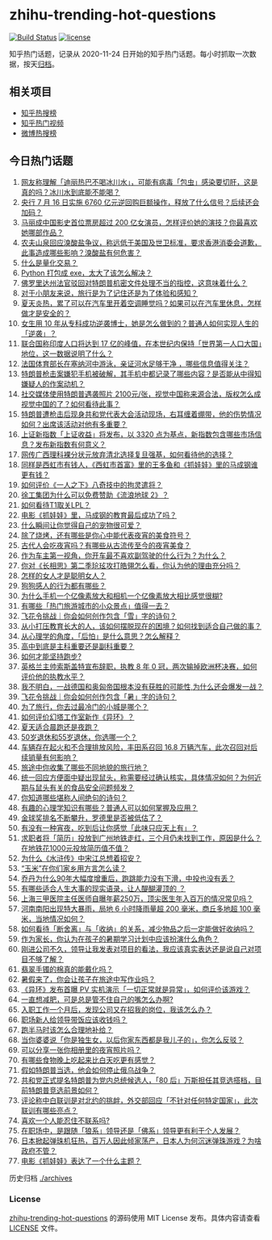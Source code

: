 # zhihu-trending-hot-questions

[![Build Status](https://github.com/justjavac/zhihu-trending-hot-questions/workflows/ci/badge.svg?branch=master)](https://github.com/justjavac/zhihu-trending-hot-questions/actions)
[![license](https://img.shields.io/github/license/justjavac/zhihu-trending-hot-questions)](https://github.com/justjavac/zhihu-trending-hot-questions/blob/master/LICENSE)

知乎热门话题，记录从 2020-11-24
日开始的知乎热门话题。每小时抓取一次数据，按天[归档](./archives)。

## 相关项目

- [知乎热搜榜](https://github.com/justjavac/zhihu-trending-top-search)
- [知乎热门视频](https://github.com/justjavac/zhihu-trending-hot-video)
- [微博热搜榜](https://github.com/justjavac/weibo-trending-hot-search)

## 今日热门话题

<!-- BEGIN -->
<!-- 最后更新时间 Wed Jul 17 2024 07:20:54 GMT+0800 (China Standard Time) -->

1. [网友称理解「迪丽热巴不喝冰川水」，可能有病毒「包虫」感染要切肝，这是真的吗？冰川水到底能不能喝？](https://www.zhihu.com/question/661730580)
1. [央行 7 月 16 日实施 6760 亿元逆回购巨额操作，释放了什么信号？后续还会加码？](https://www.zhihu.com/question/661749750)
1. [马丽成中国影史首位票房超过 200 亿女演员，怎样评价她的演技？你最喜欢她哪部作品？](https://www.zhihu.com/question/661735145)
1. [农夫山泉回应溴酸盐争议，称远低于美国及世卫标准，要求香港消委会道歉，此事造成哪些影响？溴酸盐有何危害？](https://www.zhihu.com/question/661747813)
1. [什么是量化交易？](https://www.zhihu.com/question/37561522)
1. [Python 打包成 exe，太大了该怎么解决？](https://www.zhihu.com/question/281858271)
1. [佛罗里达州法官驳回对特朗普机密文件处理不当的指控，这意味着什么？](https://www.zhihu.com/question/661701282)
1. [对于小朋友来说，旅行是为了记住还是为了体验和感知？](https://www.zhihu.com/question/661237336)
1. [夏天炎热，累了可以在汽车里开着空调睡觉吗？如果可以在汽车里休息，怎样做才是安全的？](https://www.zhihu.com/question/661147246)
1. [女生用 10 年从专科成功逆袭博士，她是怎么做到的？普通人如何实现人生的「逆袭」？](https://www.zhihu.com/question/661515535)
1. [联合国称印度人口将达到 17 亿的峰值，在本世纪内保持「世界第一人口大国」地位，这一数据说明了什么？](https://www.zhihu.com/question/661673271)
1. [法国体育部长在塞纳河中游泳，亲证河水足够干净 ，哪些信息值得关注？](https://www.zhihu.com/question/661674355)
1. [特朗普枪击案嫌犯手机被破解，其手机中都记录了哪些内容？是否能从中得知嫌疑人的作案动机？](https://www.zhihu.com/question/661752545)
1. [社交媒体使用特朗普遇袭照片 2100元/张，视觉中国称来源合法，版权怎么成视觉中国的了？如何看待此事？](https://www.zhihu.com/question/661686333)
1. [特朗普遭枪击后现身共和党代表大会活动现场，右耳缠着绷带，他的伤势情况如何？出席该活动对他有多重要？](https://www.zhihu.com/question/661737998)
1. [上证新指数「上证收益」将发布，以 3320 点为基点，新指数包含哪些市场信息？发布新指数有何意义？](https://www.zhihu.com/question/661730426)
1. [网传广西理科裸分状元放弃清北选择复旦强基，如何看待他的选择？](https://www.zhihu.com/question/661509922)
1. [同样是西虹市有钱人，《西虹市首富》里的王多鱼和《抓娃娃》里的马成钢谁更有钱？](https://www.zhihu.com/question/661609913)
1. [如何评价《一人之下》八奇技中的拘灵遣将？](https://www.zhihu.com/question/468562475)
1. [徐工集团为什么可以免费赞助《流浪地球 2》？](https://www.zhihu.com/question/581822066)
1. [如何看待T1取关LPL？](https://www.zhihu.com/question/661751914)
1. [电影《抓娃娃》里，马成钢的教育最后成功了吗？](https://www.zhihu.com/question/661620570)
1. [什么瞬间让你觉得自己的宠物很可爱？](https://www.zhihu.com/question/656317047)
1. [除了烧烤，还有哪些是你心中能代表夜宵的美食符号？](https://www.zhihu.com/question/661261401)
1. [古代人会吃夜宵吗？有哪些从古流传至今的夜宵美食？](https://www.zhihu.com/question/661067162)
1. [作为车主第一视角，你开车最不喜欢副驾驶的什么行为？为什么？](https://www.zhihu.com/question/660457487)
1. [你对《长相思》第二季玱玹攻打皓翎怎么看，你认为他的理由充分吗？](https://www.zhihu.com/question/661730314)
1. [怎样的女人才是聪明女人？](https://www.zhihu.com/question/661568506)
1. [狗狗感人的行为都有哪些？](https://www.zhihu.com/question/660285504)
1. [为什么手机一个亿像素放大和相机一个亿像素放大相比感觉很糊?](https://www.zhihu.com/question/660958797)
1. [有哪些「热门旅游城市的小众景点」值得一去？](https://www.zhihu.com/question/661307775)
1. [飞花令挑战｜你会如何创作包含「雪」字的诗句？](https://www.zhihu.com/question/661636727)
1. [从小打压教育长大的人，该如何摆脱现在的困境？如何找到适合自己做的事？](https://www.zhihu.com/question/661410392)
1. [从心理学的角度，「后怕」是什么意思？怎么解释？](https://www.zhihu.com/question/661278641)
1. [高中到底是主科重要还是副科重要？](https://www.zhihu.com/question/657227317)
1. [如何才能坚持跑步?](https://www.zhihu.com/question/660913253)
1. [英格兰主帅索斯盖特宣布辞职，执教 8 年 0 冠，两次输掉欧洲杯决赛，如何评价他的执教水平？](https://www.zhihu.com/question/661775458)
1. [我不明白，一战德国和奥匈帝国根本没有获胜的可能性,为什么还会爆发一战？](https://www.zhihu.com/question/648093240)
1. [飞花令挑战｜你会如何创作包含「暑」字的诗句？](https://www.zhihu.com/question/661639168)
1. [为了旅行，你去过最冷门的小城是哪个？](https://www.zhihu.com/question/661265023)
1. [如何评价幻塔工作室新作《异环》？](https://www.zhihu.com/question/661739961)
1. [夏天适合晨跑还是夜跑？](https://www.zhihu.com/question/658913522)
1. [50岁退休和55岁退休，你选哪一个？](https://www.zhihu.com/question/658564632)
1. [车辆存在起火和不合理排放风险，丰田系召回 16.8 万辆汽车，此次召回对后续销量有何影响？](https://www.zhihu.com/question/661685258)
1. [旅途中你收集了哪些不同地貌的旅行地？](https://www.zhihu.com/question/660620579)
1. [统一回应方便面中疑出现鼠头，称需要经过确认核实，具体情况如何？为何近期与鼠头有关的食品安全问题频发？](https://www.zhihu.com/question/661735591)
1. [你知道哪些堪称人间绝句的诗句？](https://www.zhihu.com/question/656898381)
1. [有趣的心理学知识有哪些？普通人可以如何掌握及应用？](https://www.zhihu.com/question/660360144)
1. [金球奖排名不断攀升，罗德里是否被低估了？](https://www.zhihu.com/question/661537328)
1. [有没有一种宵夜，吃到后让你感觉「此味只应天上有」？](https://www.zhihu.com/question/661067134)
1. [求职者将「简历」投放到广州地铁走红，三个月仍未找到工作，原因是什么？在地铁花1000元投放简历值不值？](https://www.zhihu.com/question/661671434)
1. [为什么《水浒传》中宋江总想着招安？](https://www.zhihu.com/question/661067685)
1. [“玉米”在你们家乡用方言怎么读？](https://www.zhihu.com/question/658698069)
1. [乔丹为什么90年大幅度增重后，跑跳能力没有下滑，中投也没有丢？](https://www.zhihu.com/question/585434072)
1. [有哪些适合人生大事的现实语录，让人醍醐灌顶的 ？](https://www.zhihu.com/question/661001675)
1. [上海三甲医院主任医师自曝年薪250万，顶尖医生年入百万的情况常见吗？](https://www.zhihu.com/question/584238286)
1. [河南南阳出现特大暴雨，局地 6 小时降雨量超 200 毫米，商丘多地超 100 毫米，当地情况如何？](https://www.zhihu.com/question/661731875)
1. [如何看待「断舍离」与「收纳」的关系，减少物品之后一定能做好收纳吗？](https://www.zhihu.com/question/655160352)
1. [作为家长，你认为在孩子的暑期学习计划中应该扮演什么角色？](https://www.zhihu.com/question/660702695)
1. [刚进公司不久，领导让我发表对项目的看法，我应该真实表达还是说自己对项目不够了解？](https://www.zhihu.com/question/660814192)
1. [翡翠手镯的棉真的能戴化吗？](https://www.zhihu.com/question/659733344)
1. [暑假来了，你会让孩子在旅途中写作业吗？](https://www.zhihu.com/question/660702605)
1. [《异环》发布首曝 PV 实机演示「一切正常就是异常」，如何评价该游戏？](https://www.zhihu.com/question/661740421)
1. [一直想减肥，可是总是管不住自己的嘴怎么办啊?](https://www.zhihu.com/question/661541559)
1. [入职工作一个月后，发现公司又在招我的岗位，我该怎么办？](https://www.zhihu.com/question/661390884)
1. [职场新人给领导带饭应该收钱吗？](https://www.zhihu.com/question/661414225)
1. [跑半马时该怎么合理地补给？](https://www.zhihu.com/question/659377741)
1. [当你婆婆说「你是独生女，以后你家东西都是我儿子的」，你怎么反驳？](https://www.zhihu.com/question/661609628)
1. [可以分享一张你相册里的夜宵照片吗？](https://www.zhihu.com/question/640840274)
1. [有哪些食物晚上吃起来比白天吃更有感觉？](https://www.zhihu.com/question/661162552)
1. [假如特朗普当选，他会如何停止俄乌战争？](https://www.zhihu.com/question/658082315)
1. [共和党正式提名特朗普为党内总统候选人，「80 后」万斯担任其竞选搭档，目前特朗普竞选前景如何？](https://www.zhihu.com/question/661729537)
1. [评论称中白联训是对北约的挑衅，外交部回应「不针对任何特定国家」，此次联训有哪些亮点？](https://www.zhihu.com/question/661236591)
1. [喜欢一个人能忍住不联系吗?](https://www.zhihu.com/question/660514278)
1. [在职场中，是跟随「狼系」领导还是「佛系」领导更有利于个人发展？](https://www.zhihu.com/question/660814418)
1. [日本掀起弹珠机狂热，百万人因此倾家荡产，日本人为何沉迷弹珠游戏？为啥政府不管？](https://www.zhihu.com/question/661502973)
1. [电影《抓娃娃》表达了一个什么主题？](https://www.zhihu.com/question/661646782)

<!-- END -->

历史归档 [./archives](./archives)

### License

[zhihu-trending-hot-questions](https://github.com/justjavac/zhihu-trending-hot-questions)
的源码使用 MIT License 发布。具体内容请查看 [LICENSE](./LICENSE) 文件。
